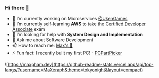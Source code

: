 ### Hi there 👋

- 🔭  I’m currently working on Microservices [@UkenGames](https://uken.com)
- 🌱  I’m currently self-learning **AWS** to take the [Certified Developer Associate](https://aws.amazon.com/certification/certified-developer-associate/?ch=sec&sec=rmg&d=1&refid=ps_a134p000006gxrtaam&trkcampaign=glbl-fy21-traincert-certification_paidsearch) exam
- 🤔  I’m looking for help with **System Design and Implementation**
- 💬  Ask me about Software Development
- 📫  How to reach me: [Max's :japanese_castle:](https://maxpham.dev)
- ⚡  Fun fact: I recently built my first PC! - [PCPartPicker](https://ca.pcpartpicker.com/user/MaXeraph/saved/fqrJf7)

![https://maxpham.dev](https://github-readme-stats.vercel.app/api/top-langs/?username=MaXeraph&theme=tokyonight&layout=compact)
